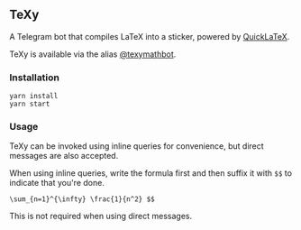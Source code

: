 ## TeXy

A Telegram bot that compiles LaTeX into a sticker, powered by [QuickLaTeX](https://quicklatex.com/).

TeXy is available via the alias [@texymathbot](https://t.me/texymathbot).

### Installation

```
yarn install
yarn start
```

### Usage

TeXy can be invoked using inline queries for convenience, but direct messages are also accepted.

When using inline queries, write the formula first and then suffix it with `$$` to indicate that you're done.

```
\sum_{n=1}^{\infty} \frac{1}{n^2} $$
```

This is not required when using direct messages.
